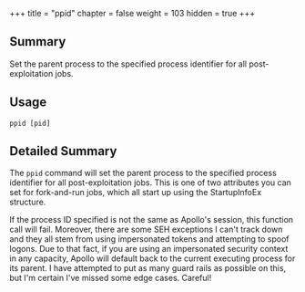 +++
title = "ppid"
chapter = false
weight = 103
hidden = true
+++

## Summary
Set the parent process to the specified process identifier for all post-exploitation jobs.

## Usage
```
ppid [pid]
```

## Detailed Summary
The `ppid` command will set the parent process to the specified process identifier for all post-exploitation jobs. This is one of two attributes you can set for fork-and-run jobs, which all start up using the StartupInfoEx structure.

If the process ID specified is not the same as Apollo's session, this function call will fail. Moreover, there are some SEH exceptions I can't track down and they all stem from using impersonated tokens and attempting to spoof logons. Due to that fact, if you are using an impersonated security context in any capacity, Apollo will default back to the current executing process for its parent. I have attempted to put as many guard rails as possible on this, but I'm certain I've missed some edge cases. Careful!